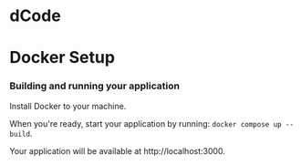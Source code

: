  # dCode 

# Docker Setup

### Building and running your application

Install Docker to your machine. 

When you're ready, start your application by running:
`docker compose up --build`.

Your application will be available at http://localhost:3000.

